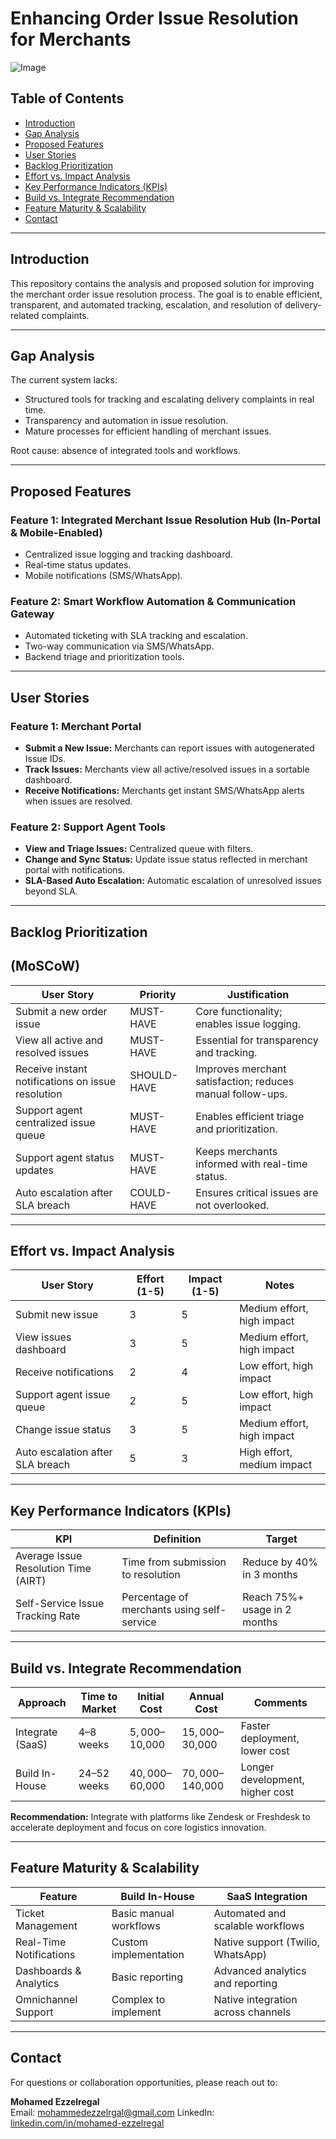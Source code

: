 # Enhancing Order Issue Resolution for Merchants
![Image](https://github.com/user-attachments/assets/275cdd2b-efd2-47b7-b2c4-db0edcfc640d)

## Table of Contents
- [Introduction](#introduction)
- [Gap Analysis](#gap-analysis)
- [Proposed Features](#proposed-features)
- [User Stories](#user-stories)
- [Backlog Prioritization](#backlog-prioritization)
- [Effort vs. Impact Analysis](#effort-vs-impact-analysis)
- [Key Performance Indicators (KPIs)](#key-performance-indicators-kpis)
- [Build vs. Integrate Recommendation](#build-vs-integrate-recommendation)
- [Feature Maturity & Scalability](#feature-maturity--scalability)
- [Contact](#contact)

---

## Introduction
This repository contains the analysis and proposed solution for improving the merchant order issue resolution process. The goal is to enable efficient, transparent, and automated tracking, escalation, and resolution of delivery-related complaints.

---

## Gap Analysis
The current system lacks:
- Structured tools for tracking and escalating delivery complaints in real time.
- Transparency and automation in issue resolution.
- Mature processes for efficient handling of merchant issues.

Root cause: absence of integrated tools and workflows.

---

## Proposed Features

### Feature 1: Integrated Merchant Issue Resolution Hub (In-Portal & Mobile-Enabled)
- Centralized issue logging and tracking dashboard.
- Real-time status updates.
- Mobile notifications (SMS/WhatsApp).

### Feature 2: Smart Workflow Automation & Communication Gateway
- Automated ticketing with SLA tracking and escalation.
- Two-way communication via SMS/WhatsApp.
- Backend triage and prioritization tools.

---

## User Stories

### Feature 1: Merchant Portal
- **Submit a New Issue:** Merchants can report issues with autogenerated Issue IDs.
- **Track Issues:** Merchants view all active/resolved issues in a sortable dashboard.
- **Receive Notifications:** Merchants get instant SMS/WhatsApp alerts when issues are resolved.

### Feature 2: Support Agent Tools
- **View and Triage Issues:** Centralized queue with filters.
- **Change and Sync Status:** Update issue status reflected in merchant portal with notifications.
- **SLA-Based Auto Escalation:** Automatic escalation of unresolved issues beyond SLA.

---

## Backlog Prioritization 
## (MoSCoW)

| User Story                                        | Priority    | Justification                                                |
|--------------------------------------------------|-------------|--------------------------------------------------------------|
| Submit a new order issue                          | MUST-HAVE   | Core functionality; enables issue logging.                   |
| View all active and resolved issues               | MUST-HAVE   | Essential for transparency and tracking.                     |
| Receive instant notifications on issue resolution | SHOULD-HAVE | Improves merchant satisfaction; reduces manual follow-ups.  |
| Support agent centralized issue queue             | MUST-HAVE   | Enables efficient triage and prioritization.                 |
| Support agent status updates                       | MUST-HAVE   | Keeps merchants informed with real-time status.              |
| Auto escalation after SLA breach                   | COULD-HAVE  | Ensures critical issues are not overlooked.                   |

---

## Effort vs. Impact Analysis

| User Story                         | Effort (1-5) | Impact (1-5) | Notes                           |
|-----------------------------------|--------------|--------------|--------------------------------|
| Submit new issue                  | 3            | 5            | Medium effort, high impact      |
| View issues dashboard             | 3            | 5            | Medium effort, high impact      |
| Receive notifications             | 2            | 4            | Low effort, high impact         |
| Support agent issue queue         | 2            | 5            | Low effort, high impact         |
| Change issue status               | 3            | 5            | Medium effort, high impact      |
| Auto escalation after SLA breach | 5            | 3            | High effort, medium impact      |

---

## Key Performance Indicators (KPIs)

| KPI                       | Definition                                   | Target                  |
|---------------------------|----------------------------------------------|-------------------------|
| Average Issue Resolution Time (AIRT) | Time from submission to resolution         | Reduce by 40% in 3 months |
| Self-Service Issue Tracking Rate      | Percentage of merchants using self-service | Reach 75%+ usage in 2 months |

---

## Build vs. Integrate Recommendation

| Approach       | Time to Market  | Initial Cost    | Annual Cost       | Comments                              |
|----------------|-----------------|-----------------|-------------------|-------------------------------------|
| Integrate (SaaS) | 4–8 weeks       | $5,000–$10,000  | $15,000–$30,000   | Faster deployment, lower cost       |
| Build In-House  | 24–52 weeks     | $40,000–$60,000 | $70,000–$140,000  | Longer development, higher cost     |

**Recommendation:** Integrate with platforms like Zendesk or Freshdesk to accelerate deployment and focus on core logistics innovation.

---

## Feature Maturity & Scalability

| Feature                  | Build In-House          | SaaS Integration                        |
|--------------------------|------------------------|---------------------------------------|
| Ticket Management         | Basic manual workflows | Automated and scalable workflows      |
| Real-Time Notifications   | Custom implementation  | Native support (Twilio, WhatsApp)     |
| Dashboards & Analytics    | Basic reporting        | Advanced analytics and reporting      |
| Omnichannel Support      | Complex to implement   | Native integration across channels    |

---

## Contact
For questions or collaboration opportunities, please reach out to:

**Mohamed Ezzelregal**  
Email: mohammedezzelrgal@gmail.com 
LinkedIn: [linkedin.com/in/mohamed-ezzelregal](https://linkedin.com/in/mohamed-ezzelregal)
